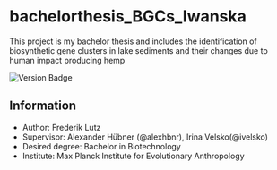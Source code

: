 # bachelorthesis_BGCs_Iwanska

This project is my bachelor thesis and includes the identification of biosynthetic gene clusters in lake sediments and their changes due to human impact producing hemp


![Version Badge](https://img.shields.io/badge/Version-1.0.2-brightgreen?style=for-the-badge)


## Information

- Author: Frederik Lutz
- Supervisor: Alexander Hübner (@alexhbnr), Irina Velsko(@ivelsko)
- Desired degree: Bachelor in Biotechnology
- Institute: Max Planck Institute for Evolutionary Anthropology
